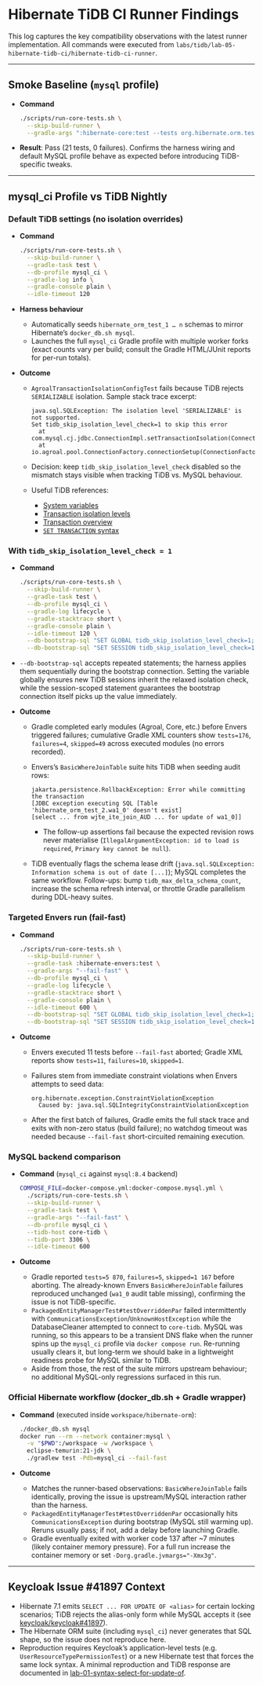 # Hibernate TiDB CI Runner Findings

This log captures the key compatibility observations with the latest runner implementation. All commands were executed from `labs/tidb/lab-05-hibernate-tidb-ci/hibernate-tidb-ci-runner`.

---

## Smoke Baseline (`mysql` profile)

- **Command**

  ```bash
  ./scripts/run-core-tests.sh \
    --skip-build-runner \
    --gradle-args ":hibernate-core:test --tests org.hibernate.orm.test.property.GetAndIsVariantGetterTest"
  ```

- **Result**: Pass (21 tests, 0 failures). Confirms the harness wiring and default MySQL profile behave as expected before introducing TiDB-specific tweaks.

---

## mysql_ci Profile vs TiDB Nightly

### Default TiDB settings (no isolation overrides)

- **Command**

  ```bash
  ./scripts/run-core-tests.sh \
    --skip-build-runner \
    --gradle-task test \
    --db-profile mysql_ci \
    --gradle-log info \
    --gradle-console plain \
    --idle-timeout 120
  ```

- **Harness behaviour**
  - Automatically seeds `hibernate_orm_test_1 … n` schemas to mirror Hibernate’s `docker_db.sh mysql`.
  - Launches the full `mysql_ci` Gradle profile with multiple worker forks (exact counts vary per build; consult the Gradle HTML/JUnit reports for per-run totals).

- **Outcome**
  - `AgroalTransactionIsolationConfigTest` fails because TiDB rejects `SERIALIZABLE` isolation. Sample stack trace excerpt:

    ```log
    java.sql.SQLException: The isolation level 'SERIALIZABLE' is not supported.
    Set tidb_skip_isolation_level_check=1 to skip this error
      at com.mysql.cj.jdbc.ConnectionImpl.setTransactionIsolation(ConnectionImpl.java:2406)
      at io.agroal.pool.ConnectionFactory.connectionSetup(ConnectionFactory.java:249)
    ```

  - Decision: keep `tidb_skip_isolation_level_check` disabled so the mismatch stays visible when tracking TiDB vs. MySQL behaviour.
  - Useful TiDB references:
    - [System variables](https://docs.pingcap.com/tidb/v8.5/system-variables/)
    - [Transaction isolation levels](https://docs.pingcap.com/tidb/v8.5/transaction-isolation-levels/)
    - [Transaction overview](https://docs.pingcap.com/tidb/v8.5/dev-guide-transaction-overview/)
    - [`SET TRANSACTION` syntax](https://docs.pingcap.com/tidb/v8.5/sql-statement-set-transaction/)

### With `tidb_skip_isolation_level_check = 1`

- **Command**

  ```bash
  ./scripts/run-core-tests.sh \
    --skip-build-runner \
    --gradle-task test \
    --db-profile mysql_ci \
    --gradle-log lifecycle \
    --gradle-stacktrace short \
    --gradle-console plain \
    --idle-timeout 120 \
    --db-bootstrap-sql "SET GLOBAL tidb_skip_isolation_level_check=1;" \
    --db-bootstrap-sql "SET SESSION tidb_skip_isolation_level_check=1;"
  ```

- `--db-bootstrap-sql` accepts repeated statements; the harness applies them sequentially during the bootstrap connection. Setting the variable globally ensures new TiDB sessions inherit the relaxed isolation check, while the session-scoped statement guarantees the bootstrap connection itself picks up the value immediately.

- **Outcome**
  - Gradle completed early modules (Agroal, Core, etc.) before Envers triggered failures; cumulative Gradle XML counters show `tests=176`, `failures=4`, `skipped=49` across executed modules (no errors recorded).
  - Envers’s `BasicWhereJoinTable` suite hits TiDB when seeding audit rows:

    ```log
    jakarta.persistence.RollbackException: Error while committing the transaction
    [JDBC exception executing SQL [Table 'hibernate_orm_test_2.wa1_0' doesn't exist]
    [select ... from wjte_ite_join_AUD ... for update of wa1_0]]
    ```

    - The follow-up assertions fail because the expected revision rows never materialise (`IllegalArgumentException: id to load is required`, `Primary key cannot be null`).

  - TiDB eventually flags the schema lease drift (`java.sql.SQLException: Information schema is out of date [...]`); MySQL completes the same workflow. Follow-ups: bump `tidb_max_delta_schema_count`, increase the schema refresh interval, or throttle Gradle parallelism during DDL-heavy suites.

### Targeted Envers run (fail-fast)

- **Command**

  ```bash
  ./scripts/run-core-tests.sh \
    --skip-build-runner \
    --gradle-task :hibernate-envers:test \
    --gradle-args "--fail-fast" \
    --db-profile mysql_ci \
    --gradle-log lifecycle \
    --gradle-stacktrace short \
    --gradle-console plain \
    --idle-timeout 600 \
    --db-bootstrap-sql "SET GLOBAL tidb_skip_isolation_level_check=1;" \
    --db-bootstrap-sql "SET SESSION tidb_skip_isolation_level_check=1;"
  ```

- **Outcome**
  - Envers executed 11 tests before `--fail-fast` aborted; Gradle XML reports show `tests=11`, `failures=10`, `skipped=1`.
  - Failures stem from immediate constraint violations when Envers attempts to seed data:

    ```log
    org.hibernate.exception.ConstraintViolationException
      Caused by: java.sql.SQLIntegrityConstraintViolationException
    ```

  - After the first batch of failures, Gradle emits the full stack trace and exits with non-zero status (build failure); no watchdog timeout was needed because `--fail-fast` short-circuited remaining execution.

### MySQL backend comparison

- **Command** (`mysql_ci` against `mysql:8.4` backend)

  ```bash
  COMPOSE_FILE=docker-compose.yml:docker-compose.mysql.yml \
    ./scripts/run-core-tests.sh \
    --skip-build-runner \
    --gradle-task test \
    --gradle-args "--fail-fast" \
    --db-profile mysql_ci \
    --tidb-host core-tidb \
    --tidb-port 3306 \
    --idle-timeout 600
  ```

- **Outcome**
  - Gradle reported `tests=5 870`, `failures=5`, `skipped=1 167` before aborting. The already-known Envers `BasicWhereJoinTable` failures reproduced unchanged (`wa1_0` audit table missing), confirming the issue is not TiDB-specific.
  - `PackagedEntityManagerTest#testOverriddenPar` failed intermittently with `CommunicationsException`/`UnknownHostException` while the DatabaseCleaner attempted to connect to `core-tidb`. MySQL was running, so this appears to be a transient DNS flake when the runner spins up the `mysql_ci` profile via `docker compose run`. Re-running usually clears it, but long-term we should bake in a lightweight readiness probe for MySQL similar to TiDB.
  - Aside from those, the rest of the suite mirrors upstream behaviour; no additional MySQL-only regressions surfaced in this run.

### Official Hibernate workflow (docker_db.sh + Gradle wrapper)

- **Command** (executed inside `workspace/hibernate-orm`):

  ```bash
  ./docker_db.sh mysql
  docker run --rm --network container:mysql \
    -v "$PWD":/workspace -w /workspace \
    eclipse-temurin:21-jdk \
    ./gradlew test -Pdb=mysql_ci --fail-fast
  ```

- **Outcome**
  - Matches the runner-based observations: `BasicWhereJoinTable` fails identically, proving the issue is upstream/MySQL interaction rather than the harness.
  - `PackagedEntityManagerTest#testOverriddenPar` occasionally hits `CommunicationsException` during bootstrap (MySQL still warming up). Reruns usually pass; if not, add a delay before launching Gradle.
  - Gradle eventually exited with worker code 137 after ~7 minutes (likely container memory pressure). For a full run increase the container memory or set `-Dorg.gradle.jvmargs="-Xmx3g"`.

---

## Keycloak Issue #41897 Context

- Hibernate 7.1 emits `SELECT ... FOR UPDATE OF <alias>` for certain locking scenarios; TiDB rejects the alias-only form while MySQL accepts it (see [keycloak/keycloak#41897](https://github.com/keycloak/keycloak/issues/41897)).
- The Hibernate ORM suite (including `mysql_ci`) never generates that SQL shape, so the issue does not reproduce here.
- Reproduction requires Keycloak’s application-level tests (e.g. `UserResourceTypePermissionTest`) or a new Hibernate test that forces the same lock syntax. A minimal reproduction and TiDB response are documented in [lab-01-syntax-select-for-update-of](https://github.com/alastori/tidb-sandbox/blob/main/labs/tidb/lab-01-syntax-select-for-update-of/lab-01-syntax-select-for-update-of.md).
